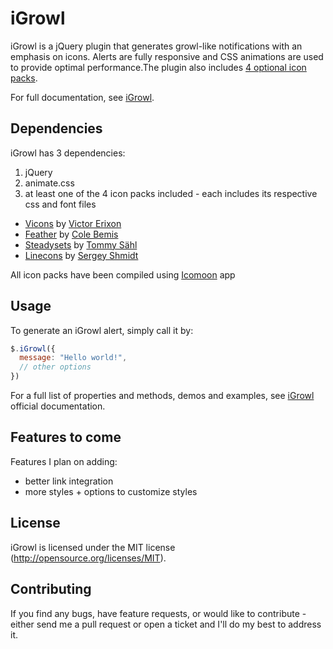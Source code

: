 iGrowl
======

iGrowl is a jQuery plugin that generates growl-like notifications with an emphasis on icons. Alerts are fully responsive and CSS animations are used to provide optimal performance.The plugin also includes <a href="#ss-installation">4 optional icon packs</a>.

For full documentation, see [iGrowl](http://catc.github.io/iGrowl/#ss-installation).

## Dependencies
iGrowl has 3 dependencies:

1. jQuery
2. animate.css
3. at least one of the 4 icon packs included - each includes its respective css and font files
  * [Vicons](https://dribbble.com/shots/1663443-60-Vicons-Free-Icon-Set) by [Victor Erixon](http://victorerixon.com/)
  * [Feather](http://colebemis.com/feather/) by [Cole Bemis](http://colebemis.com/)
  * [Steadysets](https://dribbble.com/shots/929153-Steady-set-of-icons) by [Tommy Sähl](http://tommysahl.com/)
  * [Linecons](http://designmodo.com/linecons-free/) by [Sergey Shmidt](http://shmidt.in/)

All icon packs have been compiled using [Icomoon](https://icomoon.io/) app

## Usage
To generate an iGrowl alert, simply call it by:
```javascript
$.iGrowl({
  message: "Hello world!",
  // other options
})
```
For a full list of properties and methods, demos and examples, see [iGrowl](http://catc.github.io/iGrowl/) official documentation.

## Features to come
Features I plan on adding:
* better link integration
* more styles + options to customize styles

## License
iGrowl is licensed under the MIT license (http://opensource.org/licenses/MIT).

## Contributing
If you find any bugs, have feature requests, or would like to contribute - either send me a pull request or open a ticket and I'll do my best to address it.
